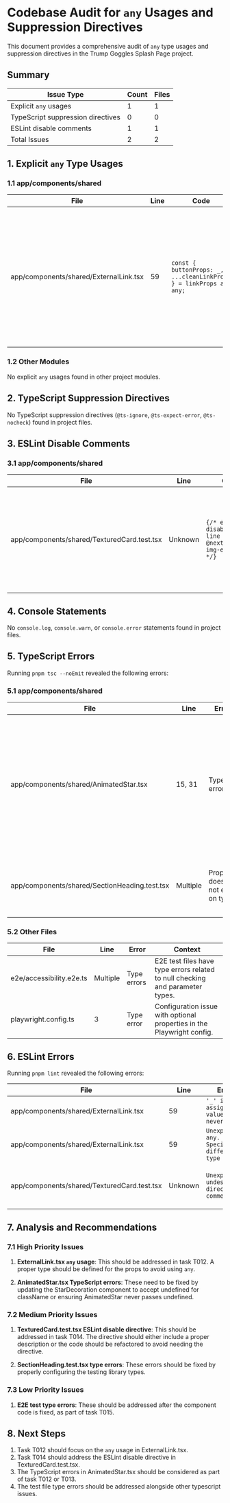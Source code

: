 # Codebase Audit for `any` Usages and Suppression Directives

This document provides a comprehensive audit of `any` type usages and suppression directives in the Trump Goggles Splash Page project.

## Summary

| Issue Type | Count | Files |
|------------|-------|-------|
| Explicit `any` usages | 1 | 1 |
| TypeScript suppression directives | 0 | 0 |
| ESLint disable comments | 1 | 1 |
| Total Issues | 2 | 2 |

## 1. Explicit `any` Type Usages

### 1.1 app/components/shared

| File | Line | Code | Context |
|------|------|------|---------|
| app/components/shared/ExternalLink.tsx | 59 | `const { buttonProps: _, ...cleanLinkProps } = linkProps as any;` | Used in the ExternalLink component to cast linkProps before destructuring. This was likely done to bypass type checking when separating buttonProps from other link props. |

### 1.2 Other Modules

No explicit `any` usages found in other project modules.

## 2. TypeScript Suppression Directives

No TypeScript suppression directives (`@ts-ignore`, `@ts-expect-error`, `@ts-nocheck`) found in project files.

## 3. ESLint Disable Comments

### 3.1 app/components/shared

| File | Line | Code | Context |
|------|------|------|---------|
| app/components/shared/TexturedCard.test.tsx | Unknown | `{/* eslint-disable-next-line @next/next/no-img-element */}` | Used in a test file to bypass the Next.js rule that requires using Image component instead of img element. |

## 4. Console Statements

No `console.log`, `console.warn`, or `console.error` statements found in project files.

## 5. TypeScript Errors

Running `pnpm tsc --noEmit` revealed the following errors:

### 5.1 app/components/shared

| File | Line | Error | Context |
|------|------|-------|---------|
| app/components/shared/AnimatedStar.tsx | 15, 31 | Type error | The component passes potentially undefined className to StarDecoration, which doesn't accept undefined for className. This error is related to the new strict TypeScript configuration. |
| app/components/shared/SectionHeading.test.tsx | Multiple | Property does not exist on type | Various testing assertions are not properly typed, likely due to missing type definitions. |

### 5.2 Other Files

| File | Line | Error | Context |
|------|------|-------|---------|
| e2e/accessibility.e2e.ts | Multiple | Type errors | E2E test files have type errors related to null checking and parameter types. |
| playwright.config.ts | 3 | Type error | Configuration issue with optional properties in the Playwright config. |

## 6. ESLint Errors

Running `pnpm lint` revealed the following errors:

| File | Line | Error | Context |
|------|------|-------|---------|
| app/components/shared/ExternalLink.tsx | 59 | `'_' is assigned a value but never used` | Unused variable warning |
| app/components/shared/ExternalLink.tsx | 59 | `Unexpected any. Specify a different type` | Use of `any` type |
| app/components/shared/TexturedCard.test.tsx | Unknown | `Unexpected undescribed directive comment` | ESLint disable comment without a description |

## 7. Analysis and Recommendations

### 7.1 High Priority Issues

1. **ExternalLink.tsx `any` usage**: This should be addressed in task T012. A proper type should be defined for the props to avoid using `any`.

2. **AnimatedStar.tsx TypeScript errors**: These need to be fixed by updating the StarDecoration component to accept undefined for className or ensuring AnimatedStar never passes undefined.

### 7.2 Medium Priority Issues

1. **TexturedCard.test.tsx ESLint disable directive**: This should be addressed in task T014. The directive should either include a proper description or the code should be refactored to avoid needing the directive.

2. **SectionHeading.test.tsx type errors**: These errors should be fixed by properly configuring the testing library types.

### 7.3 Low Priority Issues

1. **E2E test type errors**: These should be addressed after the component code is fixed, as part of task T015.

## 8. Next Steps

1. Task T012 should focus on the `any` usage in ExternalLink.tsx.
2. Task T014 should address the ESLint disable directive in TexturedCard.test.tsx.
3. The TypeScript errors in AnimatedStar.tsx should be considered as part of task T012 or T013.
4. The test file type errors should be addressed alongside other typescript issues.
